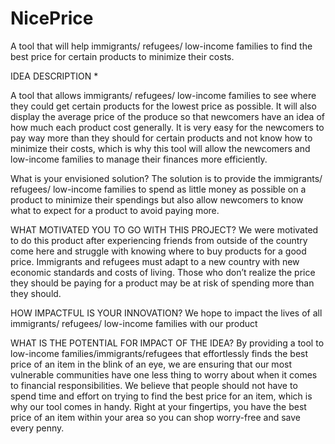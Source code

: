 # NicePrice

A tool that will help immigrants/ refugees/ low-income families to find the best price for certain products to minimize their costs. 

IDEA DESCRIPTION  *

A tool that allows immigrants/ refugees/ low-income families to see where they could get certain products for the lowest price as possible. It will also display the average price of the produce so that newcomers have an idea of how much each product cost generally. It is very easy for the newcomers to pay way more than they should for certain products and not know how to minimize their costs, which is why this tool will allow the newcomers and low-income families to manage their finances more efficiently. 


What is your envisioned solution?
The solution is to provide the immigrants/ refugees/ low-income families to spend as little money as possible on a product to minimize their spendings but also allow newcomers to know what to expect for a product to avoid paying more. 



WHAT MOTIVATED YOU TO GO WITH THIS PROJECT?
We were motivated to do this product after experiencing friends from outside of the country come here and struggle with knowing where to buy products for a good price. Immigrants and refugees must adapt to a new country with new economic standards and costs of living. Those who don’t realize the price they should be paying for a product may be at risk of spending more than they should. 


HOW IMPACTFUL IS YOUR INNOVATION?
We hope to impact the lives of all immigrants/ refugees/ low-income families with our product




WHAT IS THE POTENTIAL FOR IMPACT OF THE IDEA?
By providing a tool to low-income families/immigrants/refugees that effortlessly finds the best price of an item in the blink of an eye, we are ensuring that our most vulnerable communities have one less thing to worry about when it comes to financial responsibilities. We believe that people should not have to spend time and effort on trying to find the best price for an item, which is why our tool comes in handy. Right at your fingertips, you have the best price of an item within your area so you can shop worry-free and save every penny. 
